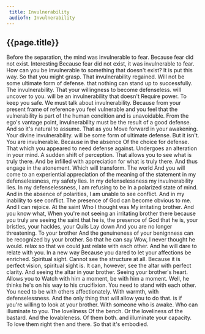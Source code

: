 ```yaml
---
 title: Invulnerability
 audiofn: Invulnerability
---
```


## {{page.title}}

Before the separation, the mind was invulnerable to fear. Because fear
did not exist. Interesting Because fear did not exist, it was
invulnerable to fear. How can you be invulnerable to something that
doesn't exist? It is put this way. So that you might grasp. That
invulnerability regained. Will not be some ultimate form of defense.
that nothing can stand up to successfully. The invulnerability. That
your willingness to become defenseless. will uncover to you. will be an
invulnerability that doesn't Require power. To keep you safe. We must
talk about invulnerability. Because from your present frame of reference
you feel vulnerable and you feel that the vulnerability is part of the
human condition and is unavoidable. From the ego's vantage point,
invulnerability must be the result of a good defense. And so it's
natural to assume. That as you Move forward in your awakening. Your
divine invulnerability. will be some form of ultimate defense. But it
isn't. You are invulnerable. Because in the absence Of the choice for
defense. That which you appeared to need defense against. Undergoes an
alteration in your mind. A sudden shift of perception. That allows you
to see what is truly there. And be infilled with appreciation for what
is truly there. And thus engage in the atonement. Which will transform.
The world And you will come to an experiential appreciation of the
meaning of the statement in my defenselessness, my safety lies. In my
defenselessness my invulnerability lies. In my defenselessness, I am
refusing to be In a polarized state of mind. And in the absence of
polarities, I am unable to see conflict. And in my inability to see
conflict. The presence of God can become obvious to me. And I can
rejoice. At the saint Who I thought was My irritating brother. And you
know what, When you're not seeing an irritating brother there because
you truly are seeing the saint that he is, the presence of God that he
is, your bristles, your hackles, your Quils Lay down And you are no
longer threatening. To your brother And the genuineness of your
benignness can be recognized by your brother. So that he can say Wow, I
never thought he would. relax so that we could just relate with each
other. And he will dare to relate with you. In a new way Because you
dared to let your affections be enriched. Spiritual sight. Cannot see
the structure at all. Because it is perfect vision, spiritual sight is.
It can, however, see the altar with perfect clarity. And seeing the
altar in your brother. Seeing your brother's heart. Allows you to Watch
with him a moment, be with him a moment. Well, he thinks he's on his way
to his crucifixion. You need to stand with each other. You need to be
with others affectionately. With warmth, with defenselessness. And the
only thing that will allow you to do that. is if you're willing to look
at your brother. With someone who is awake. Who can illuminate to you.
The loveliness Of the bench. Or the loveliness of the bastard. And the
lovableness. Of them both. and illuminate your capacity. To love them
right then and there. So that it's embodied.

